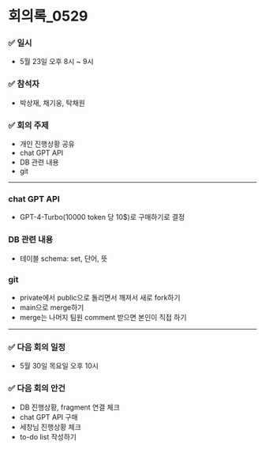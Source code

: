 # 회의록_0529

### ✅ 일시

- 5월 23일 오후 8시 ~ 9시

### ✅ 참석자

- 박상재, 채기웅, 탁채원

### ✅ 회의 주제

- 개인 진행상황 공유
- chat GPT API
- DB 관련 내용
- git

---

### chat GPT API

- GPT-4-Turbo(10000 token 당 10$)로 구매하기로 결정

### DB 관련 내용

- 테이블 schema: set, 단어, 뜻

### git

- private에서 public으로 돌리면서 깨져서 새로 fork하기
- main으로 merge하기
- merge는 나머지 팀원 comment 받으면 본인이 직접 하기

---

### ✅ 다음 회의 일정

- 5월 30일 목요일 오후 10시

### ✅ 다음 회의 안건

- DB 진행상황, fragment 연결 체크
- chat GPT API 구매
- 세창님 진행상황 체크
- to-do list 작성하기
